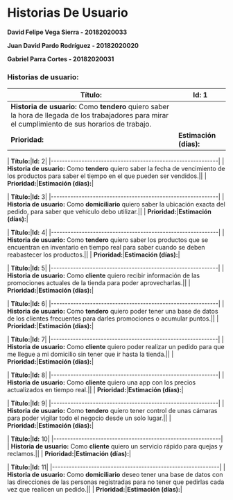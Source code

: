 # Historias De Usuario

**David Felipe Vega Sierra - 20182020033**

**Juan David Pardo Rodríguez - 20182020020**

**Gabriel Parra Cortes - 20182020031**

### Historias de usuario: 
| **Título:**|**Id:** 1|
|----------------------------|--------------------------------|
| **Historia de usuario:** Como **tendero** quiero saber la hora de llegada de los trabajadores para mirar el cumplimiento de sus horarios de trabajo.||
| **Prioridad:**|**Estimación (días):**|

| **Título:**|**Id:** 2|
|------------------------------------------------------------|
| **Historia de usuario:** Como **tendero** quiero saber la fecha de vencimiento de los productos para saber el tiempo en el que pueden ser vendidos.||
| **Prioridad:**|**Estimación (días):**|

| **Título:**|**Id:** 3|
|------------------------------------------------------------|
| **Historia de usuario:** Como **domiciliario** quiero saber la ubicación exacta del pedido, para saber que vehículo debo utilizar.||
| **Prioridad:**|**Estimación (días):**|

| **Título:**|**Id:** 4|
|------------------------------------------------------------|
| **Historia de usuario:** Como **tendero** quiero saber los productos que se encuentran en inventario en tiempo real para saber cuando se deben reabastecer los productos.||
| **Prioridad:**|**Estimación (días):**|

| **Título:**|**Id:** 5|
|------------------------------------------------------------|
| **Historia de usuario:** Como **cliente** quiero recibir información de las promociones actuales de la tienda para poder aprovecharlas.||
| **Prioridad:**|**Estimación (días):**|

| **Título:**|**Id:** 6|
|------------------------------------------------------------|
| **Historia de usuario:** Como **tendero** quiero poder tener una base de datos de los clientes frecuentes para darles promociones o acumular puntos.||
| **Prioridad:**|**Estimación (días):**|

| **Título:**|**Id:** 7|
|------------------------------------------------------------|
| **Historia de usuario:** Como **cliente** quiero poder realizar un pedido para que me llegue a mi domicilio sin tener que ir hasta la tienda.||
| **Prioridad:**|**Estimación (días):**|

| **Título:**|**Id:** 8|
|------------------------------------------------------------|
| **Historia de usuario:** Como **cliente** quiero una app con los precios actualizados en tiempo real.||
| **Prioridad:**|**Estimación (días):**|

| **Título:**|**Id:** 9|
|------------------------------------------------------------|
| **Historia de usuario:** Como **tendero** quiero tener control de unas cámaras para poder vigilar todo el negocio desde un solo lugar.||
| **Prioridad:**|**Estimación (días):**|

| **Título:**|**Id:** 10|
|------------------------------------------------------------|
| **Historia de usuario:** Como **cliente** quiero un servicio rápido para quejas y reclamos.||
| **Prioridad:**|**Estimación (días):**|

| **Título:**|**Id:** 11|
|------------------------------------------------------------|
| **Historia de usuario:** Como **domiciliario** deseo tener una base de datos con las direcciones de las personas registradas para no tener que pedirlas cada vez que realicen un pedido.||
| **Prioridad:**|**Estimación (días):**|
